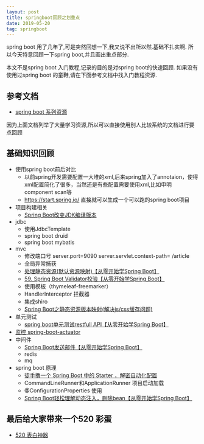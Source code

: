 ```yaml
---
layout: post
title: springboot回顾之划重点
date: 2019-05-20
tag: springboot
---
```


spring boot 用了几年了,可是突然回想一下,我又说不出所以然.基础不扎实啊.
所以今天特意回顾一下spring boot,并且画出重点部分.

本文不是spring boot 入门教程,记录的目的是对spring boot的快速回顾. 如果没有使用过spring boot 的童鞋,请在下面参考文档中找入门教程资源.

## 参考文档
* [spring boot 系列资源](https://javabus.cn/#/books/3.java/2.spring)

因为上面文档列举了大量学习资源,所以可以直接使用别人比较系统的文档进行要点回顾

## 基础知识回顾
* 使用spring boot前后对比
  * 以前spring开发需要配置一大堆的xml,后来spring加入了annotaion，使得xml配置简化了很多，当然还是有些配置需要使用xml,比如申明component scan等
  * https://start.spring.io/ 直接就可以生成一个可以跑的spring boot项目
* 项目构建相关
  * [Spring Boot改变JDK编译版本](https://412887952-qq-com.iteye.com/blog/2291587)
* jdbc
  * 使用JdbcTemplate 
  * spring boot druid
  * spring boot mybatis
* mvc
  * 修改端口号 server.port=9090  server.servlet.context-path= /article
  * 全局异常捕获
  * [处理静态资源(默认资源映射)【从零开始学Spring Boot】](https://412887952-qq-com.iteye.com/blog/2292086)
  * [59. Spring Boot Validator校验【从零开始学Spring Boot】](https://412887952-qq-com.iteye.com/blog/2312356)
  * 使用模板（thymeleaf-freemarker）
  * HandlerInterceptor 拦截器
  * 集成shiro 
  * [Spring Boot之静态资源版本映射(解决js/css缓存问题)](https://412887952-qq-com.iteye.com/blog/2342354)
* 单元测试
  * [spring boot单元测试restfull API【从零开始学Spring Boot】](https://412887952-qq-com.iteye.com/blog/2306429)
* [监控 spring-boot-actuator](https://412887952-qq-com.iteye.com/blog/2293900)
* 中间件
  * [Spring Boot发送邮件【从零开始学Spring Boot】](https://412887952-qq-com.iteye.com/blog/2305992)
  * redis 
  * mq 
* spring boot 原理
  * [徒手撸一个 Spring Boot 中的 Starter ，解密自动化配置](https://www.javaboy.org/post/ff4f3baf.html) 
  * CommandLineRunner和ApplicationRunner 项目启动加载
  * @ConfigurationProperties 使用
  * [ Spring Boot轻松理解动态注入，删除bean【从零开始学Spring Boot】](https://412887952-qq-com.iteye.com/blog/2348445)

## 最后给大家带来一个520 彩蛋
* [520 表白神器](https://www.lovestory.hk/)
  
  







